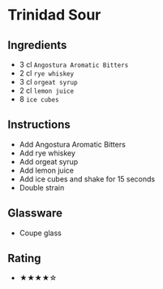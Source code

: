 # Trinidad Sour

## Ingredients
- 3 cl `Angostura Aromatic Bitters`
- 2 cl `rye whiskey`
- 3 cl `orgeat syrup`
- 2 cl `lemon juice`
- 8 `ice cubes`

## Instructions
- Add Angostura Aromatic Bitters
- Add rye whiskey
- Add orgeat syrup
- Add lemon juice
- Add ice cubes and shake for 15 seconds
- Double strain

## Glassware
- Coupe glass

## Rating
- ★★★★☆